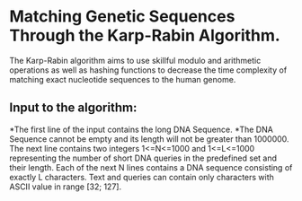 # Matching Genetic Sequences Through the Karp-Rabin Algorithm.
The Karp-Rabin algorithm aims to use skillful modulo and arithmetic operations as well as hashing functions to decrease the time complexity of matching exact nucleotide sequences to the human genome.

## Input to the algorithm:

*The first line of the input contains the long DNA Sequence. *The DNA Sequence cannot be empty and its length will not be greater than 1000000. The next line contains two integers 1<=N<=1000 and 1<=L<=1000 representing the number of short DNA queries in the predefined set and their length. Each of the next N lines contains a DNA sequence consisting of exactly L characters. Text and queries can contain only characters with ASCII value in range [32; 127]. 
